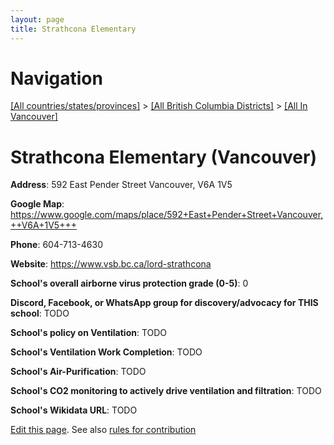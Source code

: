 ```yaml
---
layout: page
title: Strathcona Elementary
---
```

# Navigation

[[All countries/states/provinces]](../../..) > [[All British Columbia Districts]](../..) > [[All In Vancouver]](..)

# Strathcona Elementary (Vancouver)

**Address**: 592 East Pender Street Vancouver,  V6A 1V5

**Google Map**: <https://www.google.com/maps/place/592+East+Pender+Street+Vancouver,++V6A+1V5+++>

**Phone**: 604-713-4630

**Website**: <https://www.vsb.bc.ca/lord-strathcona>

**School's overall airborne virus protection grade (0-5)**: 0

**Discord, Facebook, or WhatsApp group for discovery/advocacy for THIS school**: TODO

**School's policy on Ventilation**: TODO

**School's Ventilation Work Completion**: TODO

**School's Air-Purification**: TODO

**School's CO2 monitoring to actively drive ventilation and filtration**: TODO

**School's Wikidata URL**: TODO


[Edit this page](https://github.com/ventilate-schools/BC/edit/main/././Vancouver/Strathcona_Elementary.md). See also [rules for contribution](../../../contribution-rules/)